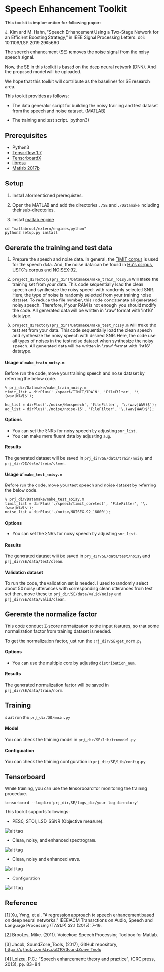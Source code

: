 # Speech Enhancement Toolkit

This toolkit is implemention for following paper:

J. Kim and M. Hahn, "Speech Enhancement Using a Two-Stage Network for an Efficient Boosting Strategy," in IEEE Signal Processing Letters. doi: 10.1109/LSP.2019.2905660

The speech enhancement (SE) removes the noise signal from the noisy speech signal.

Now, the SE in this toolkit is based on the deep neural network (DNN). And the proposed model will be uploaded.

We hope that this toolkit will contribute as the baselines for SE research area.

This toolkit provides as follows:

- The data generator script for building the noisy training and test dataset from the speech and noise dataset. (MATLAB)

- The training and test script. (python3)

## Prerequisites

- Python3
- [Tensorflow 1.7](https://www.tensorflow.org/)
- [TensorboardX](https://github.com/lanpa/tensorboard-pytorch/tree/master/tensorboardX)
- [librosa](https://librosa.github.io/librosa/)
- [Matlab 2017b](https://kr.mathworks.com/downloads/web_downloads/latest_release)

## Setup

1. Install aformentioned prerequistes.

2. Open the MATLAB and add the directories `./SE` and `./Datamake` including their sub-directories.

3. Install [matlab.engine](https://kr.mathworks.com/help/matlab/matlab_external/install-the-matlab-engine-for-python.html)
```
cd "matlabroot/extern/engines/python"
python3 setup.py install
```

## Gererate the training and test data

1. Prepare the speech and noise data. In general, the [TIMIT corpus](https://github.com/philipperemy/timit) is used for the speech data. And, the noise data can be found in [Hu's corpus](http://staff.ustc.edu.cn/~jundu/The%20team/yongxu/demo/115noises.html), [USTC's corpus](https://pan.baidu.com/s/1dER6UUt) and [NOISEX-92](http://www.speech.cs.cmu.edu/comp.speech/Section1/Data/noisex.html).

2. `project_directory(prj_dir)/Datamake/make_train_noisy.m` will make the training set from your data. This code sequentially load the clean speech and synthesize the noisy speech with randomly selected SNR. Here, the type of noise is randomly selected from your training noise dataset. To reduce the file number, this code concatenate all generated noisy speech. Therefore, if your RAM is not enough, you should modify the code. All generated data will be written in '.raw' format with 'int16' datatype.

3. `project_directory(prj_dir)/Datamake/make_test_noisy.m` will make the test set from your data. This code sequentially load the clean speech and synthesize the noisy speech with desired SNR. Here, the code use all types of noises in the test noise dataset when synthesize the noisy speech. All generated data will be written in '.raw' format with 'int16' datatype.

#### Usage of `make_train_noisy.m`

Before run the code, move your training speech and noise dataset by referring the below code.

```
% prj_dir/Datamake/make_train_noisy.m
timit_list = dirPlus('./speech/TIMIT/TRAIN', 'FileFilter', '\.(wav|WAV)$');

hu_list = dirPlus('./noise/Nonspeech', 'FileFilter', '\.(wav|WAV)$');
ad_list = dirPlus('./noise/noise-15', 'FileFilter', '\.(wav|WAV)$');
```

#### Options

- You can set the SNRs for noisy speech by adjusting `snr_list`. 
- You can make more fluent data by adjusiting `aug`.

#### Results

The generated dataset will be saved in `prj_dir/SE/data/train/noisy` and `prj_dir/SE/data/train/clean`.

#### Usage of `make_test_noisy.m`

Before run the code, move your test speech and noise dataset by referring the below code.

```
% prj_dir/Datamake/make_test_noisy.m
timit_list = dirPlus('./speech/timit_coretest', 'FileFilter', '\.(wav|WAV)$');
noise_list = dirPlus('./noise/NOISEX-92_16000');
```

#### Options

- You can set the SNRs for noisy speech by adjusting `snr_list`. 

#### Results

The generated dataset will be saved in `prj_dir/SE/data/test/noisy` and `prj_dir/SE/data/test/clean`.

#### Validation dataset

To run the code, the validation set is needed. I used to randomly select about 50 noisy utterances with corresponding clean utterances from test set then, move these to `prj_dir/SE/data/valid/noisy` and `prj_dir/SE/data/valid/clean`.

## Gererate the normalize factor

This code conduct Z-score normalization to the input features, so that some normalization factor from training dataset is needed.

To get the normalization factor, just run the `prj_dir/SE/get_norm.py`

#### Options

- You can use the multiple core by adjusting `distribution_num`.

#### Results

The generated normalization factor will be saved in `prj_dir/SE/data/train/norm`.

## Training

Just run the `prj_dir/SE/main.py`

#### Model

You can check the training model in `prj_dir/SE/lib/trnmodel.py` 

#### Configuration

You can check the training configuration in `prj_dir/SE/lib/config.py`

## Tensorboard

While training, you can use the tensorboard for monitoring the training procedure.

`tensorboard --logdir='prj_dir/SE/logs_dir/your log directory'`

This toolkit supports followings:

- PESQ, STOI, LSD, SSNR (Objective measure).

![alt tag](https://user-images.githubusercontent.com/24668469/40900963-0fdeb11e-6809-11e8-806b-1aaa98620632.PNG)

- Clean, noisy, and enhanced spectrogram.

![alt tag](https://user-images.githubusercontent.com/24668469/40900992-29dd83ec-6809-11e8-8991-9255f429de12.PNG)

- Clean, noisy and enhanced wavs.

![alt tag](https://user-images.githubusercontent.com/24668469/40900998-30d1f1f6-6809-11e8-8250-54d22f9fcee7.PNG)

- Configuration

![alt tag](https://user-images.githubusercontent.com/24668469/40901003-358057c4-6809-11e8-9b8b-a1b13848bc97.PNG)

## Reference

[1] Xu, Yong, et al. "A regression approach to speech enhancement based on deep neural networks." IEEE/ACM Transactions on Audio, Speech and Language Processing (TASLP) 23.1 (2015): 7-19.

[2] Brookes, Mike. (2011). Voicebox: Speech Processing Toolbox for Matlab. 

[3] Jacob, SoundZone_Tools, (2017), GitHub repository, https://github.com/JacobD10/SoundZone_Tools

[4] Loizou, P.C.: "Speech enhancement: theory and practice", (CRC press, 2013), pp. 83−84

